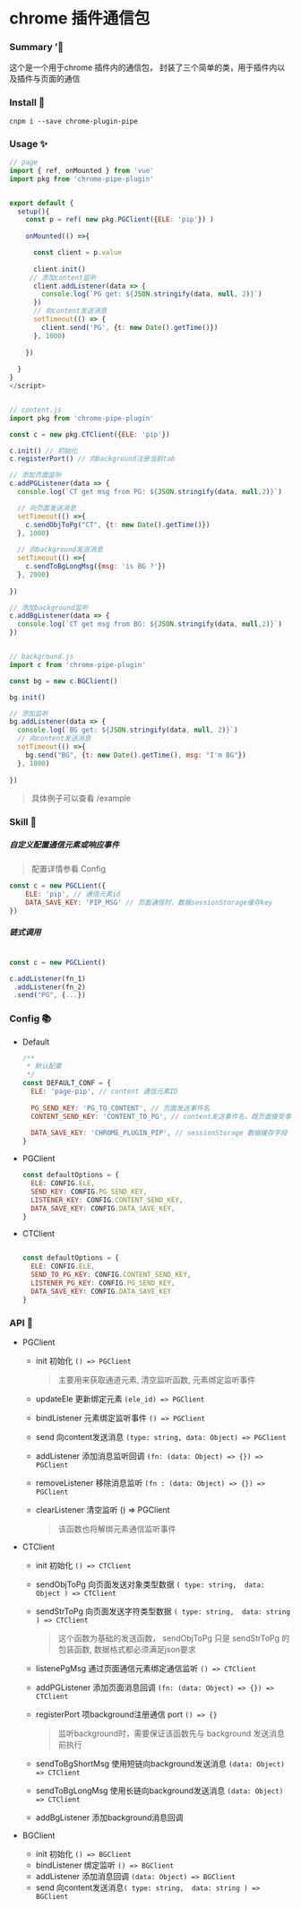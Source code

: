 # chrome 插件通信包



###  Summary ’🎉

这个是一个用于chrome 插件内的通信包， 封装了三个简单的类，用于插件内以及插件与页面的通信



### Install 🔌

```shell
cnpm i --save chrome-plugin-pipe
```



### Usage ✨

```js
// page
import { ref, onMounted } from 'vue'
import pkg from 'chrome-pipe-plugin'


export default {
  setup(){
    const p = ref( new pkg.PGClient({ELE: 'pip'}) )
    
    onMounted(() =>{

      const client = p.value
      
      client.init()
	 // 添加content监听
      client.addListener(data => {
        console.log(`PG get: ${JSON.stringify(data, null, 2)}`)
      })
	  // 向content发送消息
      setTimeout(() => {
        client.send('PG', {t: new Date().getTime()})
      }, 1000)
      
    })
    
  }
}
</script>


// content.js
import pkg from 'chrome-pipe-plugin'

const c = new pkg.CTClient({ELE: 'pip'})

c.init() // 初始化
c.registerPort() // 向background注册当前tab

// 添加页面监听
c.addPGListener(data => {
  console.log(`CT get msg from PG: ${JSON.stringify(data, null,2)}`)

  // 向页面发送消息
  setTimeout(() =>{
    c.sendObjToPg("CT", {t: new Date().getTime()})
  }, 1000)
  
  // 向background发送消息
  setTimeout(() =>{
    c.sendToBgLongMsg({msg: 'is BG ?'})
  }, 2000)
  
})

// 添加background监听
c.addBgListener(data => {
  console.log(`CT get msg from BG: ${JSON.stringify(data, null,2)}`)
})


// background.js
import c from 'chrome-pipe-plugin'

const bg = new c.BGClient()

bg.init()

// 添加监听
bg.addListener(data => {
  console.log(`BG get: ${JSON.stringify(data, null, 2)}`)
  // 向content发送消息
  setTimeout(() =>{
    bg.send("BG", {t: new Date().getTime(), msg: "I'm BG"})
  }, 1000)
  
})


```

> 具体例子可以查看 /example



### Skill 📎

##### 自定义配置通信元素或响应事件

> 配置详情参看 Config

```js
const c = new PGCLient({
    ELE: 'pip', // 通信元素id
    DATA_SAVE_KEY: 'PIP_MSG' // 页面通信时，数据sessionStorage缓存key
})
```

##### 链式调用

```js

const c = new PGCLient()

c.addListener(fn_1)
 .addListener(fn_2)
 .send("PG", {...})

```



### Config 📚

- Default 

  ```js
  /**
   * 默认配置
   */
  const DEFAULT_CONF = {
    ELE: 'page-pip', // content 通信元素ID
      
    PG_SEND_KEY: 'PG_TO_CONTENT', // 页面发送事件名
    CONTENT_SEND_KEY: 'CONTENT_TO_PG', // content发送事件名，既页面接受事件
    
    DATA_SAVE_KEY: 'CHROME_PLUGIN_PIP', // sessionStorage 数据缓存字段
  }
  ```

- PGClient

  ```js
  const defaultOptions = {
  	ELE: CONFIG.ELE,
  	SEND_KEY: CONFIG.PG_SEND_KEY,
  	LISTENER_KEY: CONFIG.CONTENT_SEND_KEY,
  	DATA_SAVE_KEY: CONFIG.DATA_SAVE_KEY,
  }
  ```

- CTClient

  ```js
  
  const defaultOptions = {
    ELE: CONFIG.ELE,
    SEND_TO_PG_KEY: CONFIG.CONTENT_SEND_KEY,
    LISTENER_PG_KEY: CONFIG.PG_SEND_KEY,
    DATA_SAVE_KEY: CONFIG.DATA_SAVE_KEY
  }
  ```





### API 📝

- PGClient 

  - init  初始化  `() => PGClient`

    > 主要用来获取通道元素,  清空监听函数, 元素绑定监听事件

  - updateEle  更新绑定元素 `(ele_id) => PGClient`

  - bindListener  元素绑定监听事件 `() => PGClient`

  - send  向content发送消息 `(type: string, data: Object) => PGClient`

  - addListener   添加消息监听回调 `(fn: (data: Object) => {}) => PGClient`

  - removeListener  移除消息监听 `(fn : (data: Object) => {}) => PGClient`

  - clearListener  清空监听 () => PGClient

    > 该函数也将解绑元素通信监听事件

  

- CTClient

  - init  初始化  `() => CTClient`

  - sendObjToPg  向页面发送对象类型数据  `( type: string,  data: Object ) => CTClient`

  - sendStrToPg  向页面发送字符类型数据  `( type: string,  data: string ) => CTClient`

    > 这个函数为基础的发送函数， sendObjToPg 只是 sendStrToPg 的包装函数, 数据格式都必须满足json要求

  - listenePgMsg  通过页面通信元素绑定通信监听  `() => CTClient`

  - addPGListener  添加页面消息回调  `(fn: (data: Object) => {}) => CTClient`

  - registerPort  项background注册通信 port  `() => {}`

    > 监听background时，需要保证该函数先与 background 发送消息前执行

  - sendToBgShortMsg   使用短链向background发送消息 `(data: Object) => CTClient`

  - sendToBgLongMsg  使用长链向background发送消息 `(data: Object) => CTClient`

  - addBgListener 添加background消息回调

  

- BGClient

  - init  初始化 `() => BGClient`
  - bindListener 绑定监听 `() => BGClient`
  - addListener  添加消息回调  `(data: Object) => BGClient`
  - send 向content发送消息`( type: string,  data: string ) => BGClient`

